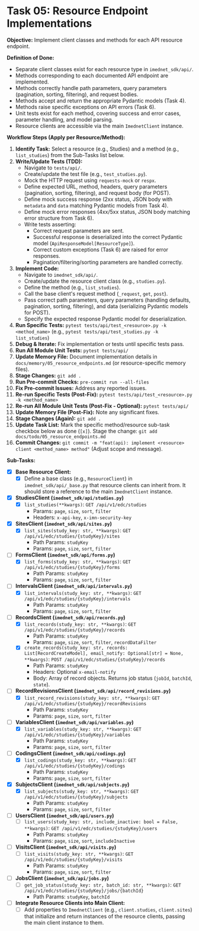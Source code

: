 # Task 05: Resource Endpoint Implementations

**Objective:** Implement client classes and methods for each API resource endpoint.

**Definition of Done:**

* Separate client classes exist for each resource type in `imednet_sdk/api/`.
* Methods corresponding to each documented API endpoint are implemented.
* Methods correctly handle path parameters, query parameters (pagination, sorting, filtering), and request bodies.
* Methods accept and return the appropriate Pydantic models (Task 4).
* Methods raise specific exceptions on API errors (Task 6).
* Unit tests exist for each method, covering success and error cases, parameter handling, and model parsing.
* Resource clients are accessible via the main `ImednetClient` instance.

**Workflow Steps (Apply per Resource/Method):**

1. **Identify Task:** Select a resource (e.g., Studies) and a method (e.g., `list_studies`) from the Sub-Tasks list below.
2. **Write/Update Tests (TDD):**
   * Navigate to `tests/api/`.
   * Create/update the test file (e.g., `test_studies.py`).
   * Mock the HTTP request using `requests-mock` or `respx`.
   * Define expected URL, method, headers, query parameters (pagination, sorting, filtering), and request body (for POST).
   * Define mock success response (2xx status, JSON body with `metadata` and `data` matching Pydantic models from Task 4).
   * Define mock error responses (4xx/5xx status, JSON body matching error structure from Task 6).
   * Write tests asserting:
     * Correct request parameters are sent.
     * Successful response is deserialized into the correct Pydantic model (`ApiResponseModel[ResourceType]`).
     * Correct custom exceptions (Task 6) are raised for error responses.
     * Pagination/filtering/sorting parameters are handled correctly.
3. **Implement Code:**
   * Navigate to `imednet_sdk/api/`.
   * Create/update the resource client class (e.g., `studies.py`).
   * Define the method (e.g., `list_studies`).
   * Call the base client's request method (`_request`, `get`, `post`).
   * Pass correct path parameters, query parameters (handling defaults, pagination, sorting, filtering), and data (serializing Pydantic models for POST).
   * Specify the expected response Pydantic model for deserialization.
4. **Run Specific Tests:** `pytest tests/api/test_<resource>.py -k <method_name>` (e.g., `pytest tests/api/test_studies.py -k list_studies`)
5. **Debug & Iterate:** Fix implementation or tests until specific tests pass.
6. **Run All Module Unit Tests:** `pytest tests/api/`
7. **Update Memory File:** Document implementation details in `docs/memory/05_resource_endpoints.md` (or resource-specific memory files).
8. **Stage Changes:** `git add .`
9. **Run Pre-commit Checks:** `pre-commit run --all-files`
10. **Fix Pre-commit Issues:** Address any reported issues.
11. **Re-run Specific Tests (Post-Fix):** `pytest tests/api/test_<resource>.py -k <method_name>`
12. **Re-run All Module Unit Tests (Post-Fix - Optional):** `pytest tests/api/`
13. **Update Memory File (Post-Fix):** Note any significant fixes.
14. **Stage Changes (Again):** `git add .`
15. **Update Task List:** Mark the specific method/resource sub-task checkbox below as done (`[x]`). Stage the change: `git add docs/todo/05_resource_endpoints.md`
16. **Commit Changes:** `git commit -m "feat(api): implement <resource> client <method_name> method"` (Adjust scope and message).

**Sub-Tasks:**

* [x] **Base Resource Client:**
  * [x] Define a base class (e.g., `ResourceClient`) in `imednet_sdk/api/_base.py` that resource clients can inherit from. It should store a reference to the main `ImednetClient` instance.
* [x] **StudiesClient (`imednet_sdk/api/studies.py`)**
  * [x] `list_studies(**kwargs)`: `GET /api/v1/edc/studies`
    * Params: `page`, `size`, `sort`, `filter`
    * Headers: `x-api-key`, `x-imn-security-key`
* [x] **SitesClient (`imednet_sdk/api/sites.py`)**
  * [x] `list_sites(study_key: str, **kwargs)`: `GET /api/v1/edc/studies/{studyKey}/sites`
    * Path Params: `studyKey`
    * Params: `page`, `size`, `sort`, `filter`
* [ ] **FormsClient (`imednet_sdk/api/forms.py`)**
  * [x] `list_forms(study_key: str, **kwargs)`: `GET /api/v1/edc/studies/{studyKey}/forms`
    * Path Params: `studyKey`
    * Params: `page`, `size`, `sort`, `filter`
* [ ] **IntervalsClient (`imednet_sdk/api/intervals.py`)**
  * [x] `list_intervals(study_key: str, **kwargs)`: `GET /api/v1/edc/studies/{studyKey}/intervals`
    * Path Params: `studyKey`
    * Params: `page`, `size`, `sort`, `filter`
* [ ] **RecordsClient (`imednet_sdk/api/records.py`)**
  * [x] `list_records(study_key: str, **kwargs)`: `GET /api/v1/edc/studies/{studyKey}/records`
    * Path Params: `studyKey`
    * Params: `page`, `size`, `sort`, `filter`, `recordDataFilter`
  * [x] `create_records(study_key: str, records: List[RecordCreateModel], email_notify: Optional[str] = None, **kwargs)`: `POST /api/v1/edc/studies/{studyKey}/records`
    * Path Params: `studyKey`
    * Headers: Optional `x-email-notify`
    * Body: Array of record objects. Returns job status (`jobId`, `batchId`, `state`).
* [ ] **RecordRevisionsClient (`imednet_sdk/api/record_revisions.py`)**
  * [x] `list_record_revisions(study_key: str, **kwargs)`: `GET /api/v1/edc/studies/{studyKey}/recordRevisions`
    * Path Params: `studyKey`
    * Params: `page`, `size`, `sort`, `filter`
* [ ] **VariablesClient (`imednet_sdk/api/variables.py`)**
  * [x] `list_variables(study_key: str, **kwargs)`: `GET /api/v1/edc/studies/{studyKey}/variables`
    * Path Params: `studyKey`
    * Params: `page`, `size`, `sort`, `filter`
* [ ] **CodingsClient (`imednet_sdk/api/codings.py`)**
  * [x] `list_codings(study_key: str, **kwargs)`: `GET /api/v1/edc/studies/{studyKey}/codings`
    * Path Params: `studyKey`
    * Params: `page`, `size`, `sort`, `filter`
* [x] **SubjectsClient (`imednet_sdk/api/subjects.py`)**
  * [x] `list_subjects(study_key: str, **kwargs)`: `GET /api/v1/edc/studies/{studyKey}/subjects`
    * Path Params: `studyKey`
    * Params: `page`, `size`, `sort`, `filter`
* [ ] **UsersClient (`imednet_sdk/api/users.py`)**
  * [ ] `list_users(study_key: str, include_inactive: bool = False, **kwargs)`: `GET /api/v1/edc/studies/{studyKey}/users`
    * Path Params: `studyKey`
    * Params: `page`, `size`, `sort`, `includeInactive`
* [ ] **VisitsClient (`imednet_sdk/api/visits.py`)**
  * [ ] `list_visits(study_key: str, **kwargs)`: `GET /api/v1/edc/studies/{studyKey}/visits`
    * Path Params: `studyKey`
    * Params: `page`, `size`, `sort`, `filter`
* [ ] **JobsClient (`imednet_sdk/api/jobs.py`)**
  * [ ] `get_job_status(study_key: str, batch_id: str, **kwargs)`: `GET /api/v1/edc/studies/{studyKey}/jobs/{batchId}`
    * Path Params: `studyKey`, `batchId`
* [ ] **Integrate Resource Clients into Main Client:**
  * [ ] Add properties to `ImednetClient` (e.g., `client.studies`, `client.sites`) that initialize and return instances of the resource clients, passing the main client instance to them.
